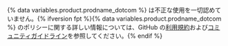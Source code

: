 {% data variables.product.prodname_dotcom %} は不正な使用を一切認めていません。{% ifversion fpt %}{% data variables.product.prodname_dotcom %} のポリシーに関する詳しい情報については、GitHub の[利用規約](/articles/github-terms-of-service)および[コミュニティガイドライン](/articles/github-community-guidelines)を参照してください。{% endif %}

